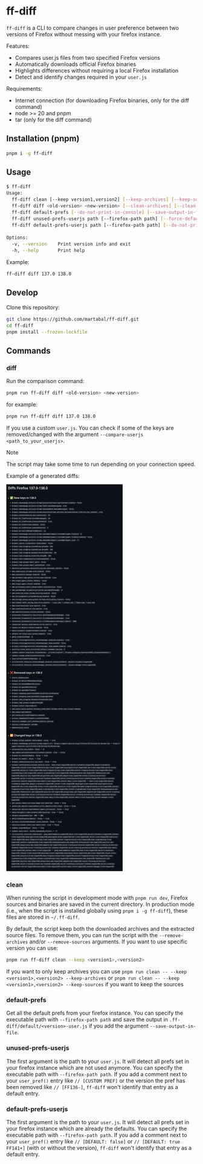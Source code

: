 # ff-diff

`ff-diff` is a CLI to compare changes in user preference between two versions of Firefox without messing with your firefox instance.

Features:

- Compares user.js files from two specified Firefox versions
- Automatically downloads official Firefox binaries
- Highlights differences without requiring a local Firefox installation
- Detect and identify changes required in your `user.js`

Requirements:

- Internet connection (for downloading Firefox binaries, only for the diff command)
- node >= 20 and pnpm
- tar (only for the diff command)

## Installation (pnpm)

```bash
pnpm i -g ff-diff
```

## Usage

<!--- Begin usage -->
```bash
$ ff-diff
Usage:
  ff-diff clean [--keep version1,version2] [--keep-archives] [--keep-sources]
  ff-diff diff <old-version> <new-version> [--clean-archives] [--clean-sources] [--do-not-print-in-console] [--save-output-in-file] [--compare-userjs path] [--hide-common-changed-values]
  ff-diff default-prefs [--do-not-print-in-console] [--save-output-in-file] [--firefox-path path]
  ff-diff unused-prefs-userjs path [--firefox-path path] [--force-default-profile] [--profile-path]
  ff-diff default-prefs-userjs path [--firefox-path path] [--do-not-print-in-console] [--save-output-in-file] [--force-default-profile] [--profile-path]

Options:
  -v, --version    Print version info and exit
  -h, --help       Print help
```
<!--- End usage -->

Example:

```bash
ff-diff diff 137.0 138.0
```

## Develop

Clone this repository:

```bash
git clone https://github.com/martabal/ff-diff.git
cd ff-diff
pnpm install --frozen-lockfile
```

## Commands

### diff

Run the comparison command:

```bash
pnpm run ff-diff diff <old-version> <new-version>
```

for example:

```bash
pnpm run ff-diff diff 137.0 138.0
```

If you use a custom `user.js`. You can check if some of the keys are removed/changed with the argument `--compare-userjs <path_to_your_userjs>`.

> [!NOTE]  
> The script may take some time to run depending on your connection speed.

Example of a generated diffs:

![Image of the example](https://raw.githubusercontent.com/martabal/ff-diff/refs/heads/main/images/diffs-example.png)

### clean

When running the script in development mode with `pnpm run dev`, Firefox sources and binaries are saved in the current directory.
In production mode (i.e., when the script is installed globally using `pnpm i -g ff-diff`), these files are stored in `~/.ff-diff`.

By default, the script keep both the downloaded archives and the extracted source files. To remove them, you can run the script with the `--remove-archives` and/or `--remove-sources` arguments. If you want to use specific version you can use:

```bash
pnpm run ff-diff clean --keep <version1>,<version2>
```

If you want to only keep archives you can use `pnpm run clean -- --keep <version1>,<version2> --keep-archives` or `pnpm run clean -- --keep <version1>,<version2> --keep-sources` if you want to keep the sources

### default-prefs

Get all the default prefs from your firefox instance. You can specify the executable path with `--firefox-path path` and save the output in `.ff-diff/default/<version>-user.js` if you add the argument `--save-output-in-file`.

### unused-prefs-userjs

The first argument is the path to your `user.js`. It will detect all prefs set in your firefox instance which are not used anymore. You can specify the executable path with `--firefox-path path`. If you add a comment next to your `user_pref()` entry like `// [CUSTOM PREF]` or the version the pref has been removed like `// [FF136-]`, `ff-diff` won't identify that entry as a default entry.

### default-prefs-userjs

The first argument is the path to your `user.js`. It will detect all prefs set in your firefox instance which are already the defaults. You can specify the executable path with `--firefox-path path`. If you add a comment next to your `user_pref()` entry like `// [DEFAULT: false]` or `// [DEFAULT: true FF141+]` (with or without the version), `ff-diff` won't identify that entry as a default entry.

